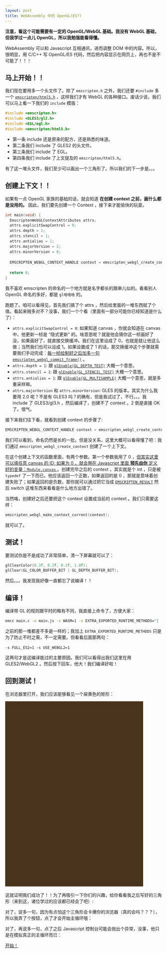 ```yaml
---
layout: post
title: WebAssembly 中的 OpenGL(ES?)
---
```



**注意，看这个可能需要有一定的 OpenGL/WebGL 基础。我没有 WebGL 基础，但我学过一点儿 OpenGL，所以我勉强能看得懂。**

WebAssembly 可以和 Javascript 互相通讯，进而调整 DOM 中的内容。所以，很明显，用 C/C++ 写 OpenGL/ES 代码，然后把内容显示在网页上，再也不是不可能了！！！

## 马上开始！！
我们现在要用多一个头文件了。除了 `emscripten.h` 之外，我们还要 `#include` 多一个 [`emscripten/html5.h`](http://kripken.github.io/emscripten-site/docs/api_reference/html5.h) ，这样我们才有 WebGL 的各种接口。废话少说，我们可以马上看一下我们的 `include` 模版：

```c
#include <emscripten.h>
#include <GLES3/gl2.h>
#include <EGL/egl.h>
#include <emscripten/html5.h>
```

- 第一条 include 还是原来的配方，还是熟悉的味道。
- 第二条我们 include 了 GLES2 的头文件。
- 第三条我们 include 了 EGL。
- 第四条我们 include 了上文提及的 `emscripten/html5.h`。

有了这一堆头文件，我们至少可以画出一个三角形了。所以我们的下一步是。。。

## 创建上下文！！
如果有一点 OpenGL 家族的基础的话，就会知道 **在创建 context 之前，画什么都是没用的。** 因此，我们要先创建一个 Context ，接下来才能愉快的玩耍。

```c
int main(void) {
  EmscriptenWebGLContextAttributes attrs;
  attrs.explicitSwapControl = 0;
  attrs.depth = 1;
  attrs.stencil = 1;
  attrs.antialias = 1;
  attrs.majorVersion = 2;
  attrs.minorVersion = 0;

  EMSCRIPTEN_WEBGL_CONTEXT_HANDLE context = emscripten_webgl_create_context(0, &attrs);

  return 0;
}
```

我不喜欢 emscripten 的命名的一个地方就是名字都长的跟串儿似的。看看别人 OpenGL 命名的多好，都是 `gl啥啥啥` 的。

跑题了。咱可以看得见，首先我们搞了个 attrs ，然后给里面的一堆东西赋了个值。看起来贼多对不？没事，我们一个个看（里面有一部分可能你已经知道是什么了）：
- `attrs.explicitSwapControl = 0`: 如果知道 canvas ，你就会知道在 canvas 中，他更新一桢是 “隐式更新” 的。啥意思呢？就是他会猜你这一桢画好了没，如果画好了，就直接交换缓冲。我们在这里设成了 0，也就是就让他这么做；当然我们也可以设成 1。如果设置成了 1 的话，那交换缓冲这个步骤就需要我们手动完成：[每一桢绘制好之后加多一句 `emscripten_webgl_commit_frame()`](https://github.com/kripken/emscripten/pull/5581/files#diff-16eca2b70acff1fd624285ab9390a9c7R1954) 。
- `attrs.depth = 1`: 跟 [`glEnable(GL_DEPTH_TEST)`](https://learnopengl.com/Advanced-OpenGL/Depth-testing) 大概一个意思。
- `attrs.stencil = 1`: 跟 [`glEnable(GL_STENCIL_TEST)`](https://learnopengl.com/Advanced-OpenGL/Stencil-testing) 大概一个意思。
- `attrs.antialias = 1`: 跟 [`glEnable(GL_MULTISAMPLE)`](https://learnopengl.com/Advanced-OpenGL/Anti-Aliasing) 大概一个意思，就是多重采样嘛。
- `attrs.majorVersion` 和 `attrs.minorVersion`: GLES 的版本。其实为什么我要用 2.0 呢？不是有 GLES3 吗？的确有，但是我试过了，不行。。。我 include 了 GLES3/gl3.h ，然后编译了，创建不了 context 。2 倒是直接 OK 了。很气。

接下来我们往下看，就看到创建 context 的步骤了:

```c
EMSCRIPTEN_WEBGL_CONTEXT_HANDLE context = emscripten_webgl_create_context(0, &attrs);
```

我们可以看到，命名仍然是长的一批。但是没关系，这里大概可以看得懂了吧：我们通过 `emscripten_webgl_create_context` 创建了一个上下文。

在这个创建上下文的函数里面，有两个参数。第一个参数我用了 0 ，[但其实这里可以填任意 canvas 的 ID; 如果为 0 ，就会用在 Javascript 里面 **预先由你** 定义好的变量：`Module.canvas` ](http://kripken.github.io/emscripten-site/docs/api_reference/html5.h#c.emscripten_webgl_create_context)。创建完毕之后的 context ，其实就是个 int ，只是被 `typedef` 了一下而已。他应该返回一个正数，如果返回的是 0 ，那就是意味着创建失败了；如果返回的是负数，那你就可以通过把它当成 [`EMSCRIPTEN_RESULT`](http://kripken.github.io/emscripten-site/docs/api_reference/html5.h#c.EMSCRIPTEN_RESULT) 然后 switch 这堆东西来看看是什么地方出错了。

当然咯，创建好之后还要把这个 context 设置成当前的 context 。我们只需要这样：

```c
emscripten_webgl_make_context_current(context);
```

就可以了。

## 测试！
要测试你是不是成功了非常简单，清一下屏幕就可以了：

```c
glClearColor(0.3f, 0.2f, 0.1f, 1.0f);
glClear(GL_COLOR_BUFFER_BIT | GL_DEPTH_BUFFER_BIT);
```

然后。。。我发现我好像一直都忘了说编译！！

## 编译！
编译带 GL 的规则跟平时的略有不同，我直接上命令了，方便大家：

```bash
emcc main.c -o main.js -s WASM=1 -s EXTRA_EXPORTED_RUNTIME_METHODS="[ 'ccall', 'cwrap' ]" -s FULL_ES2=1 -s USE_WEBGL2=1
```

之前的那一堆都差不多是一样的；我加上 `EXTRA_EXPORTED_RUNTIME_METHODS` 只是为了防止不时之需，不一定需要。但看看后面那两句：

`-s FULL_ES2=1 -s USE_WEBGL2=1`

这两句才是这编译能过的主要原因。我们可以看得出我们这里在用 GLES2/WebGL2 。然后按下回车，他大！我们编译好啦！

## 回到测试！
在浏览器里打开，我们应该能够看见一个屎黄色的矩形：

![屎黄色](/assets/shitty.png)

这就证明我们成功了！！为了再吸引一下你们的兴趣，给你看看我之后写好的三角形（来到这，诸位学过的应该都已经会了吧）:

对了，说多一句，因为有点怕这个三角形会卡爆你的浏览器（真的会吗？？？），所以我弄了个按钮，点了才会开始主循环哦：

对了，再说多一句，点了之后 Javascript 控制台可能会抛出个异常，没事，他只是在模拟真正的主循环而已：

<a href="javascript:_beginMainLoop()">开始！</a>
<canvas width="480px" height="320px" id="canvas">
<p id="message"></p>

<script>
  var Module = {
    canvas: document.getElementById("canvas")
  }
</script>
<script src="/assets/triangle.js"></script>
